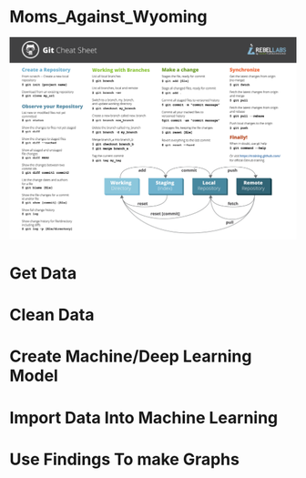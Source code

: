 # Moms_Against_Wyoming
![alt text](GitCommands.png)

# Get Data

# Clean Data

# Create Machine/Deep Learning Model

# Import Data Into Machine Learning

# Use Findings To make Graphs

#
